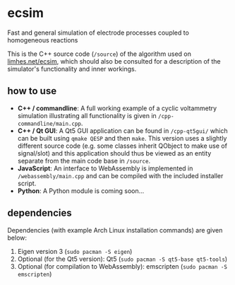 # ecsim

Fast and general simulation of electrode processes coupled to homogeneous reactions

This is the C++ source code (`/source`) of the algorithm used on [limhes.net/ecsim](http://limhes.net/ecsim), which should also be consulted for a description of the simulator's functionality and inner workings.

## how to use

* **C++ / commandline**: A full working example of a cyclic voltammetry simulation illustrating all functionality is given in `/cpp-commandline/main.cpp`.
* **C++ / Qt GUI**: A Qt5 GUI application can be found in `/cpp-qt5gui/` which can be built using `qmake QESP` and then `make`. This version uses a slightly different source code (e.g. some classes inherit QObject to make use of signal/slot) and this application should thus be viewed as an entity separate from the main code base in `/source`.
* **JavaScript**: An interface to WebAssembly is implemented in `/webassembly/main.cpp` and can be compiled with the included installer script.
* **Python**: A Python module is coming soon...

## dependencies

Dependencies (with example Arch Linux installation commands) are given below:

1. Eigen version 3 (`sudo pacman -S eigen`)
2. Optional (for the Qt5 version): Qt5 (`sudo pacman -S qt5-base qt5-tools`)
3. Optional (for compilation to WebAssembly): emscripten (`sudo pacman -S emscripten`)

